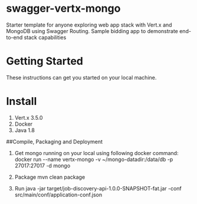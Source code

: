 # swagger-vertx-mongo
Starter template for anyone exploring web app stack with Vert.x and MongoDB using Swagger Routing. Sample bidding app to demonstrate end-to-end stack capabilities

# Getting Started
These instructions can get you started on your local machine.

# Install
1. Vert.x 3.5.0
2. Docker
3. Java 1.8

##Compile, Packaging and Deployment
1. Get mongo running on your local using following docker command:
docker run --name vertx-mongo -v ~/mongo-datadir:/data/db -p 27017:27017 -d mongo

2. Package 
mvn clean package

3. Run
java -jar target/job-discovery-api-1.0.0-SNAPSHOT-fat.jar -conf src/main/conf/application-conf.json
